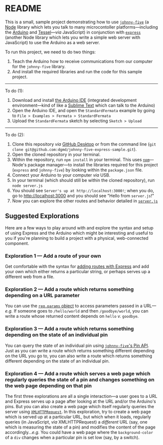 # README

This is a small, sample project demonstrating how to use [`johnny-five`](http://johnny-five.io/) (a [Node](https://nodejs.org/en/) library which lets you talk to many microcontoller platforms—including the [Arduino](https://www.arduino.cc/) and [Tessel](https://tessel.io/)—_via_ JavaScript) in conjunction with [`express`](http://expressjs.com/) (another Node library which lets you write a simple web server with JavaScript) to use the Arduino as a web server.

To run this project, we need to do two things:

1. Teach the Arduino how to receive communications from our computer for the `johnny-five` library.
2. And install the required libraries and run the code for this sample project.

---

To do (1):

1. Download and install [the Arduino IDE](https://www.arduino.cc/en/Main/Software) (integrated development environment—kind of like a [Sublime Text](https://www.sublimetext.com/) which can talk to the Arduino)
2. Open the Arduino IDE, and open the `StandardFermata` example by going to `File > Examples > Fermata > StandardFermata`
3. Upload the `StandardFermata` sketch by selecting `Sketch > Upload`

---

To do (2):

1. Clone this repository _via_ [GitHub Desktop](`github-mac://openRepo/https://github.com/dgmd/johnny-five-express-sample`) or from the command line (`git clone git@github.com:dgmd/johnny-five-express-sample.git`).
2. Open the cloned repository in your terminal.
3. Within the repository, run `npm install` in your terminal.  This uses [`npm`](https://www.npmjs.com/)—Node's package manager—to install the libraries required for this project (`express` and `johnny-five`) by looking within the `package.json` file.
3. Connect your Arduino to your computer _via_ USB.
4. In your terminal (which should still be within the cloned repository), run `node server.js`
5. You should see `Server's up at http://localhost:3000!`; when you do, go to [http://localhost:3000](http://localhost:3000) and you should see "Hello from `server.js`!"
6. Now you can explore the other routes and behavior detailed in [`server.js`](https://github.com/dgmd/johnny-five-express-sample/blob/master/server.js)

## Suggested Explorations

Here are a few ways to play around with and explore the syntax and setup of using Express and the Arduino which might be interesting and useful to you if you're planning to build a project with a physical, web-connected component.

### Exploration 1 — Add a route of your own

Get comfortable with the syntax for [adding routes with Express](http://expressjs.com/en/starter/basic-routing.html) and add your own which either returns a particular string, or perhaps serves up a different web from a file.

### Exploration 2 — Add a route which returns something depending on a URL parameter

You can use the [`req.params` object](http://expressjs.com/en/api.html#req.params) to access parameters passed in a URL—_e.g._ If someone goes to `/hello/world` and then `/goodbye/world`, you can write a route whose returned content depends on `hello` _v._ `goodbye`.

### Exploration 3 — Add a route which returns something depending on the state of an individual pin

You can query the state of an individual pin using [`johnny-five`'s Pin API](https://github.com/rwaldron/johnny-five/wiki/Pin#api).  Just as you can write a route which returns something different depending on the URL you go to, you can also write a route which returns something different depending on the state of an individual pin.

### Exploration 4 — Add a route which serves a web page which regularly queries the state of a pin and changes something on the web page depending on that pin

The first three explorations are all a single interaction—a user goes to a URL and Express serves up a page after looking at the URL and/or the Arduino's pins.  But you can also create a web page which itself regularly queries the server using [`XMLHTTPRequest`](https://developer.mozilla.org/en-US/docs/Web/API/XMLHttpRequest/Using_XMLHttpRequest).  In this exploration, try to create a web page which is served up at a particular URL, but which when it loads, regularly queries (in JavaScript, _via_ XMLHTTPRequest) a _different_ URL (say, one which is measuring the state of a pin) and modifies the content of the page accordingly…_e.g._ You could have a web page where the `background-color` of a `div` changes when a particular pin is set low (say, by a switch).